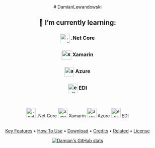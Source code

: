 <div align="center">
# DamianLewandowski

## 🌱 I’m currently learning:

### <img align="center" src="https://upload.wikimedia.org/wikipedia/commons/e/ee/.NET_Core_Logo.svg" alt=".net" height="30"/> .Net Core
### <img align="center" src="https://docs.microsoft.com/pl-pl/media/logos/logo_xamarin.svg" alt="xamarin" height="30"/> Xamarin
### <img align="center" src="https://azure.microsoft.com/svghandler/virtual-machines-sharepoint/?width=600&height=315" alt="azure" height="30"/> Azure
### <img align="center" src="https://www.b2brouter.net/uk/wp-content/uploads/sites/4/2018/09/que-es-edi.jpg" alt="edi" height="30"/> EDI

<br/>

<img align="center">

 <img src="https://upload.wikimedia.org/wikipedia/commons/e/ee/.NET_Core_Logo.svg" alt=".net" height="30"/> .Net Core 
 <img src="https://docs.microsoft.com/pl-pl/media/logos/logo_xamarin.svg" alt="xamarin" height="30"/> Xamarin 
 <img src="https://azure.microsoft.com/svghandler/virtual-machines-sharepoint/?width=600&height=315" alt="azure" height="30"/> Azure 
 <img src="https://www.b2brouter.net/uk/wp-content/uploads/sites/4/2018/09/que-es-edi.jpg" alt="edi" height="30"/> EDI 

</img>

<br/>

<a align="center">
 <a href="#key-features">Key Features</a> •
  <a href="#how-to-use">How To Use</a> •
  <a href="#download">Download</a> •
  <a href="#credits">Credits</a> •
  <a href="#related">Related</a> •
  <a href="#license">License</a>
</a>


[![Damian's GitHub stats](https://github-readme-stats.vercel.app/api?username=gingerninjaa&theme=synthwave&show_icons=true)](https://github.com/anuraghazra/github-readme-stats)
</div>
